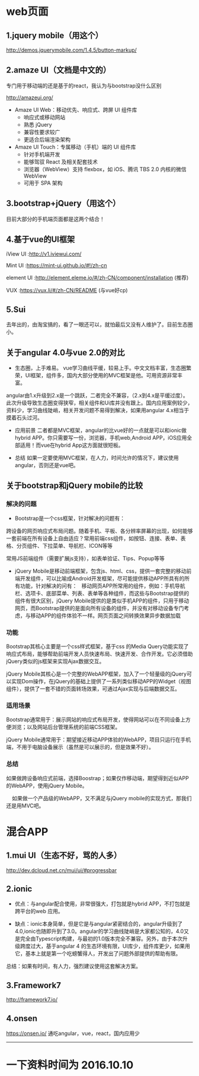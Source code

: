 

# web页面
## 1.jquery mobile（用这个）
http://demos.jquerymobile.com/1.4.5/button-markup/

## 2.amaze UI（文档是中文的）
专门用于移动端的还是基于的react，我认为与bootstrap没什么区别

http://amazeui.org/

- Amaze UI Web：移动优先、响应式、跨屏 UI 组件库
    - 响应式或移动网站
    - 熟悉 jQuery
    - 兼容性要求较广
    - 更适合后端渲染架构
- Amaze UI Touch：专属移动（手机）端的 UI 组件库
    - 针对手机端开发
    - 能够驾驭 React 及相关配套技术
    - 浏览器（WebView）支持 flexbox，如 iOS、腾讯 TBS 2.0 内核的微信 WebView
    - 可用于 SPA 架构


## 3.bootstrap+jQuery（用这个）
目前大部分的手机端页面都是这两个结合！



## 4.基于vue的UI框架

iView UI :http://v1.iviewui.com/

Mint UI :https://mint-ui.github.io/#!/zh-cn

element UI :http://element.eleme.io/#/zh-CN/component/installation (推荐)

VUX :https://vux.li/#/zh-CN/README   (与vue好cp)

## 5.Sui
去年出的，由淘宝搞的，看了一眼还可以，就怕最后又没有人维护了。目前生态圈小。

## 关于angular 4.0与vue 2.0的对比
- 生态圈，上手难易。 
vue学习曲线平缓，较易上手。中文文档丰富，生态圈繁荣，UI框架，组件多，国内大部分使用的MVC框架是他。可用资源非常丰富。

angular由1.x升级到2.x是一个跳跃，二者完全不兼容，（2.x到4.x是平缓过度）。此次升级导致生态圈变得狭窄，相关组件和Ui库并没有跟上。国内应用案例较少，资料少，学习曲线陡峭，相关开发问题不易得到解决，如果用angular 4.x相当于摸着石头过河。

- 应用前景
二者都是MVC框架，angular的比vue好的一点就是可以和ionic做hybrid APP。你只需要写一份，浏览器，手机web,Android APP，iOS应用全部适用！而vue在hybrid App这方面就很短板。

- 总结
如果一定要使用MVC框架，在人力，时间允许的情况下，建议使用angular，否则还是vue吧。

## 关于bootstrap和jQuery mobile的比较

### 解决的问题

- Bootstrap是一个css框架，针对解决的问题有：

 跨设备的网页响应式布局问题。随着手机、平板、各分辨率屏幕的出现，如何能够一套前端在所有设备上自由适应？常用前端css组件，如按钮、连接、表单、表格、分页组件、下拉菜单、导航栏、ICON等等        
 
  常用JS前端组件（需要扩展js支持），如表单验证、Tips、Popup等等       

- jQuery Mobile是移动前端框架，包含js、html、css，提供一套完整的移动前端开发组件，可以比喻成Android开发框架，尽可能提供移动APP所具有的所有功能，针对解决的问有： 
     移动网页APP所常用的组件，例如：手机导航栏、选项卡、底部菜单、列表、表单等各种组件，而这些与Bootstrap提供的组件有很大区别，jQuery Mobile提供的是类似手机APP的组件，只用于移动网页，而Bootstrap提供的是面向所有设备的组件，并没有对移动设备专门考虑，与移动APP的组件体验不一样。网页页面之间转换效果异步数据加载

### 功能
Bootstrap其核心主要是一个css样式框架，基于css 的Media Query功能实现了响应式布局，能够帮助前端开发人员快速布局、快速开发、合作开发。它必须借助jQuery类似的js框架来实现Ajax数据交互。

jQuery Mobile其核心是一个完整的WebAPP框架，加入了一个轻量级的jQuery可以实现Dom操作，在jQuery的基础上提供了一系列类似移动APP的Widget（视图组件），提供了一套不错的页面转场效果，可通过Ajax实现与后端数据交互。

### 适用场景

Bootstrap通常用于：展示网站的响应式布局开发，使得网站可以在不同设备上方便浏览；以及网站后台管理系统的前端CSS框架。

jQuery Mobile通常用于：期望接近移动APP体验的WebAPP，项目只运行在手机端，不用于电脑设备展示（虽然是可以展示的，但是效果不好）。

### 总结
如果做跨设备响应式前端，选择Boostrap；如果仅作移动端，期望得到近似APP的WebAPP，使用jQuery Mobile。

    如果做一个产品级的WebAPP，又不满足与jQuery mobile的实现方式，那我们还是用MVC吧。

# 混合APP

## 1.mui UI（生态不好，骂的人多）
http://dev.dcloud.net.cn/mui/ui/#progressbar

## 2.ionic 
- 优点：与angular配合使用，非常很强大，打包就是hybrid APP，不打包就是跨平台的web 应用。

- 缺点：ionic本身简单，但是它是与angular紧密结合的，angular升级到了4.0,ionic也随即升到了3.0。angular的学习曲线陡峭是大家都公知的，4.0又是完全由Typescript构建，与最初的1.0版本完全不兼容。另外，由于本次升级跨度过大，基于angular 4 的生态环境有限，UI库少，组件库更少，如果用它，基本上就是第一个吃螃蟹得人，开发出了问题外部提供的帮助有限。

总结：如果有时间，有人力，强烈建议使用这套解决方案。

## 3.Framework7

http://framework7.io/

## 4.onsen
https://onsen.io/
通吃angular，vue，react，国内应用少

---
# 一下资料时间为 2016.10.10
